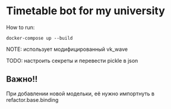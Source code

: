 # Timetable bot for my university
How to run:

``` docker-compose up --build ```

NOTE: использует модифицированный vk_wave

TODO: настроить секреты и перевести pickle в json


## Важно!!
При добавлении новой модельки, её нужно импортнуть в refactor.base.binding

